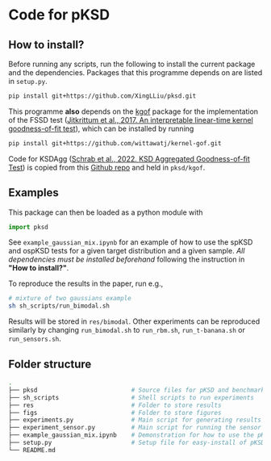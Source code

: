 # Code for pKSD
## How to install?
Before running any scripts, run the following to install the current package and the dependencies. Packages that this programme depends on are listed in `setup.py`. 
```bash
pip install git+https://github.com/XingLLiu/pksd.git
```

This programme **also** depends on the [kgof]() package for the implementation of the FSSD test ([Jitkrittum et al., 2017. An interpretable linear-time kernel goodness-of-fit test](http://papers.neurips.cc/paper/6630-a-linear-time-kernel-goodness-of-fit-test.pdf)), which can be installed by running
```bash
pip install git+https://github.com/wittawatj/kernel-gof.git
```
Code for KSDAgg ([Schrab et al., 2022. KSD Aggregated Goodness-of-fit Test](https://arxiv.org/abs/2202.00824)) is copied from this [Github repo](https://github.com/antoninschrab/ksdagg) and held in `pksd/kgof`.

## Examples
This package can then be loaded as a python module with
```python
import pksd
```
See `example_gaussian_mix.ipynb` for an example of how to use the spKSD and ospKSD tests for a given target distribution and a given sample. *All dependencies must be installed beforehand* following the instruction in **"How to install?"**.

To reproduce the results in the paper, run e.g.,
```bash
# mixture of two gaussians example
sh sh_scripts/run_bimodal.sh
```
Results will be stored in `res/bimodal`. Other experiments can be reproduced similarly by changing `run_bimodal.sh` to `run_rbm.sh`, `run_t-banana.sh` or `run_sensors.sh`.

## Folder structure

```bash
.
├── pksd                          # Source files for pKSD and benchmarks
├── sh_scripts                    # Shell scripts to run experiments
├── res                           # Folder to store results
├── figs                          # Folder to store figures
├── experiments.py                # Main script for generating results
├── experiment_sensor.py          # Main script for running the sensor localisation example
├── example_gaussian_mix.ipynb    # Demonstration for how to use the pKSD tests (spKSD and ospKSD) and code for producing the thumbnail
├── setup.py                      # Setup file for easy-install of pKSD
└── README.md
```

